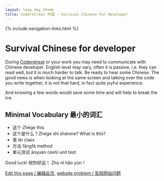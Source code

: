 ```yaml
---
layout: leap_day_theme
title: Coderetreat 中国 - Survival Chinese for developer
---
```


{% include navigation-links.html %}

# Survival Chinese for developer

During [Coderetreat](index) or your work you may need to communicate with Chinese developer.
English level may vary, often it is passive, i.e. they can read well, but it is much harder to talk.
Be ready to hear some Chinese.
The good news is when looking at the same screen and talking over the code you write together,
it is not that hard, in fact quite joyful experience.

And knowing a few words would save some time and will help to break the ice.

## Minimal Vocabulary 最小的词汇

- 这个 Zhège this
- 这个是什么？Zhège shì shénme? What is this?
- 类 lèi class
- 方法 fāngfǎ method
- 单元测试 ānyuán cèshì unit test


Good luck! 祝你好运！ Zhù nǐ hǎo yùn！


[Edit this page / 编辑此页](https://github.com/coderetreat-china/coderetreat-china.github.io/edit/master/survival-Chinese-for-developer.md),
[website problem / 告知网站问题](https://github.com/coderetreat-china/coderetreat-china.github.io/issues)
